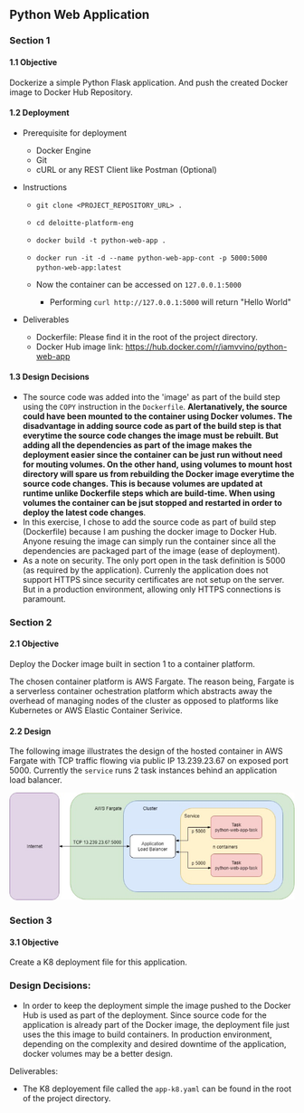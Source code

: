 ## Python Web Application

### Section 1

#### 1.1 Objective
Dockerize a simple Python Flask application. And push the created Docker image to Docker Hub Repository.

#### 1.2 Deployment
- Prerequisite for deployment
    - Docker Engine
    - Git
    - cURL or any REST Client like Postman (Optional)

- Instructions
    - `git clone <PROJECT_REPOSITORY_URL> .`
    - `cd deloitte-platform-eng`
    -  `docker build -t python-web-app .`
    -  `docker run -it -d --name python-web-app-cont -p 5000:5000 python-web-app:latest` 

    - Now the container can be accessed on `127.0.0.1:5000`
        - Performing `curl http://127.0.0.1:5000` will return "Hello World"

- Deliverables
  - Dockerfile: Please find it in the root of the project directory.
  - Docker Hub image link: https://hub.docker.com/r/iamvvino/python-web-app
  

#### 1.3 Design Decisions
- The source code was added into the 'image' as part of the build step using the `COPY` instruction in the `Dockerfile`. **Alertanatively, the source could have been mounted to the container using Docker volumes. The disadvantage in adding source code as part of the build step is that everytime the source code changes the image must be rebuilt. But adding all the dependencies as part of the image makes the deployment easier since the container can be just run without need for mouting volumes. On the other hand, using volumes to mount host directory will spare us from rebuilding the Docker image everytime the source code changes. This is because volumes are updated at runtime unlike Dockerfile steps which are build-time. When using volumes the container can be jsut stopped and restarted in order to deploy the latest code changes**. 
- In this exercise, I chose to add the source code as part of build step (Dockerfile) because I am pushing the docker image to Docker Hub. Anyone resuing the image can simply run the container since all the dependencies are packaged part of the image (ease of deployment).
- As a note on security. The only port open in the task definition is 5000 (as required by the application). Currenly the application does not support HTTPS since security certificates are not setup on the server. But in a production environment, allowing only HTTPS connections is paramount. 


### Section 2

#### 2.1 Objective
Deploy the Docker image built in section 1 to a container platform.

The chosen container platform is AWS Fargate. The reason being, Fargate is a serverless container ochestration platform which abstracts away the overhead of managing nodes of the cluster as opposed to platforms like Kubernetes or AWS Elastic Container Serivice. 

#### 2.2 Design
The following image illustrates the design of the hosted container in AWS Fargate with TCP traffic flowing via public IP 13.239.23.67 on exposed port 5000. Currently the `service` runs 2 task instances behind an application load balancer.

![Design](https://github.com/vinokanth92/deloitte-platform-eng/blob/master/diagram.jpg)

### Section 3

#### 3.1 Objective
Create a K8 deployment file for this application.

### Design Decisions:
- In order to keep the deployment simple the image pushed to the Docker Hub is used as part of the deployment. Since source code for the application is already part of the Docker image, the deployment file just uses the this image to build containers. In production environment, depending on the complexity and desired downtime of the application, docker volumes may be a better design. 

Deliverables:
- The K8 deployement file called the `app-k8.yaml` can be found in the root of the project directory.






